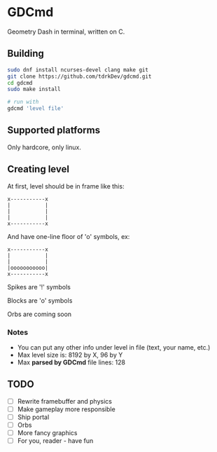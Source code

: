 # GDCmd

Geometry Dash in terminal, written on C.

## Building

```sh
sudo dnf install ncurses-devel clang make git
git clone https://github.com/tdrkDev/gdcmd.git
cd gdcmd
sudo make install

# run with
gdcmd 'level file'
```

## Supported platforms

Only hardcore, only linux.

## Creating level

At first, level should be in frame like this:

```
x-----------x
|           |
|           |
|           |
x-----------x
```

And have one-line floor of 'o' symbols, ex:

```
x-----------x
|           |
|           |
|ooooooooooo|
x-----------x
```

Spikes are '!' symbols

Blocks are 'o' symbols

Orbs are coming soon

### Notes
* You can put any other info under level in file (text, your name, etc.)
* Max level size is: 8192 by X, 96 by Y
* Max **parsed by GDCmd** file lines: 128

## TODO

- [ ] Rewrite framebuffer and physics
- [ ] Make gameplay more responsible
- [ ] Ship portal
- [ ] Orbs
- [ ] More fancy graphics
- [ ] For you, reader - have fun
